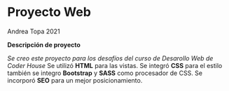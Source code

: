 # Proyecto Web
Andrea Topa 2021

**Descripción de proyecto**

*Se creo este proyecto para los desafíos del curso de Desarollo Web de Coder House*
Se utilizó **HTML** para las vistas. 
Se integró **CSS** para el estilo también se integro **Bootstrap** y **SASS** como procesador de CSS.
Se incorporó **SEO** para un mejor posicionamiento. 

